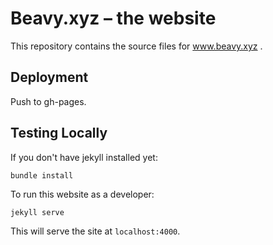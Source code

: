 # Beavy.xyz – the website

This repository contains the source files for www.beavy.xyz .

## Deployment

Push to gh-pages.

## Testing Locally

If you don't have jekyll installed yet:

```
bundle install
```

To run this website as a developer:

```
jekyll serve
```

This will serve the site at `localhost:4000`.
